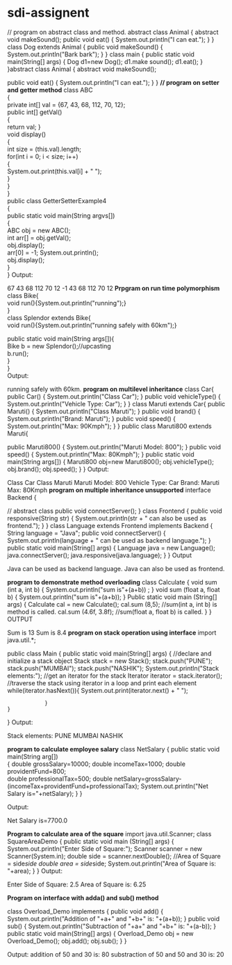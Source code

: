 # sdi-assignent
// program on abstract class and method.
abstract class Animal {
abstract void makeSound();
public void eat() {
System.out.println("I can eat.");
}
}
class Dog extends Animal {
public void makeSound()
{
System.out.println("Bark bark");
}
}
class main {
public static void main(String[] args) {
Dog d1=new Dog();
d1.make sound();
d1.eat();
}
}abstract class Animal {
  abstract void makeSound();

  public void eat() {
    System.out.println("I can eat.");
  }
}
**// program on setter and getter method**
class ABC   
{  
private int[] val = {67, 43, 68, 112, 70, 12};   
public int[] getVal()  
{      
    return val; 
}     
void display()  
{  
int size = (this.val).length;    
for(int i = 0; i < size; i++)  
{  
System.out.print(this.val[i] + " ");  
}    
}    
}    
public class GetterSetterExample4  
{    
public static void main(String argvs[])  
{    
ABC obj = new ABC();   
int arr[] = obj.getVal();    
obj.display();   
arr[0] = -1; 
System.out.println();    
obj.display();    
}  
}  Output:

67 43 68 112 70 12 
-1 43 68 112 70 12
**Prpgram on run time polymorphism**
class Bike{  
  void run(){System.out.println("running");}  
}  
class Splendor extends Bike{  
  void run(){System.out.println("running safely with 60km");}  
  
  public static void main(String args[]){  
    Bike b = new Splendor();//upcasting  
    b.run();  
  }  
}  
Output:

running safely with 60km.
**program on multilevel inheritance**
class Car{
   public Car()
   {
	System.out.println("Class Car");
   }
   public void vehicleType()
   {
	System.out.println("Vehicle Type: Car");
   }
}
class Maruti extends Car{
   public Maruti()
   {
	System.out.println("Class Maruti");
   }
   public void brand()
   {
	System.out.println("Brand: Maruti");
   }
   public void speed()
   {
	System.out.println("Max: 90Kmph");
   }
}
public class Maruti800 extends Maruti{

   public Maruti800()
   {
	System.out.println("Maruti Model: 800");
   }
   public void speed()
   {
	System.out.println("Max: 80Kmph");
   }
   public static void main(String args[])
   {
	 Maruti800 obj=new Maruti800();
	 obj.vehicleType();
	 obj.brand();
	 obj.speed();
   }
}
Output:

Class Car
Class Maruti
Maruti Model: 800
Vehicle Type: Car
Brand: Maruti
Max: 80Kmph
**program on multiple inheritance unsupported**
interface Backend {

  // abstract class
  public void connectServer();
}
class Frontend {
  public void responsive(String str) {
    System.out.println(str + " can also be used as frontend.");
  }
}
class Language extends Frontend implements Backend {
  String language = "Java";
  public void connectServer() {
    System.out.println(language + " can be used as backend language.");
  }
  public static void main(String[] args) {
    Language java = new Language();
java.connectServer();
    java.responsive(java.language);
  }
}
Output

Java can be used as backend language.
Java can also be used as frontend.

**program to demonstrate method overloading**
class Calculate
{
  void sum (int a, int b)
  {
    System.out.println("sum is"+(a+b)) ;
  }
  void sum (float a, float b)
  {
    System.out.println("sum is"+(a+b));
  }
  Public static void main (String[] args)
  {
    Calculate  cal = new Calculate();
    cal.sum (8,5);      //sum(int a, int b) is method is called.
    cal.sum (4.6f, 3.8f); //sum(float a, float b) is called.
  }
}
OUTPUT

Sum is 13
Sum is 8.4
**program on stack operation using interface**
import java.util.*;
 
public class Main
{
    public static void main(String[] args) {
        //declare and initialize a stack object
        Stack<String> stack = new Stack<String>();
                stack.push("PUNE");
                stack.push("MUMBAI");
            stack.push("NASHIK");
                System.out.println("Stack elements:");
                //get an iterator for the stack
                Iterator iterator = stack.iterator();
                //traverse the stack using iterator in a loop and print each element
                while(iterator.hasNext()){
                        System.out.print(iterator.next() + " "); 
             
                }
    }
}
Output:

Stack elements:
PUNE MUMBAI NASHIK

  **program to calculate employee salary**
  class NetSalary
 {
	public static void main(String arg[])	
	{
	    double grossSalary=10000;
	    double incomeTax=1000; 
	    double	 providentFund=800;    
	    double professionalTax=500;
	    double netSalary=grossSalary-(incomeTax+providentFund+professionalTax);
	     System.out.println("Net Salary is="+netSalary);
                   }
}
  
Output:

Net Salary is=7700.0
  
  **Program to calculate area of the square**
  import java.util.Scanner;
class SquareAreaDemo {
   public static void main (String[] args)
   {
       System.out.println("Enter Side of Square:");
       Scanner scanner = new Scanner(System.in);
       double side = scanner.nextDouble();
       //Area of Square = side*side
       double area = side*side; 
       System.out.println("Area of Square is: "+area);
   }
}
Output:

Enter Side of Square:
2.5
Area of Square is: 6.25
  
  **Program on interface with adda() and sub() method**
 
  class Overload_Demo implements 
{
     public void add()
     {
          System.out.println("Addition of "+a+" and "+b+" is: "+(a+b));
     }
     public void sub()
     {
          System.out.println("Subtraction of "+a+" and "+b+" is: "+(a-b));
     }
     public static void main(String[] args)
     {
          Overload_Demo obj = new Overload_Demo();
          obj.add();
          obj.sub();
     }
}


Output:
addition of 50 and 30 is: 80
  substraction of 50 and 50 and 30 is: 20


